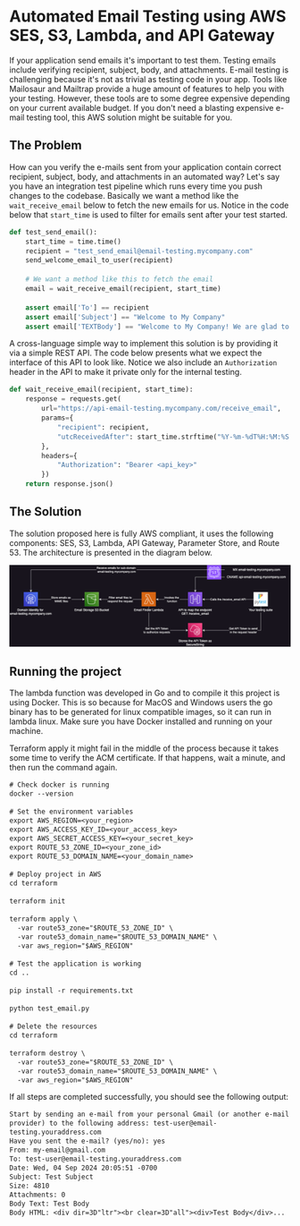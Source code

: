# Automated Email Testing using AWS SES, S3, Lambda, and API Gateway

If your application send emails it's important to test them. Testing emails include verifying recipient, subject, body, and attachments. E-mail testing is challenging because it's not as trivial as testing code in your app. Tools like Mailosaur and Mailtrap provide a huge amount of features to help you with your testing. However, these tools are to some degree expensive depending on your current available budget. If you don't need a blasting expensive e-mail testing tool, this AWS solution might be suitable for you.

## The Problem

How can you verify the e-mails sent from your application contain correct recipient, subject, body, and attachments in an automated way? Let's say you have an integration test pipeline which runs every time you push changes to the codebase. Basically we want a method like the `wait_receive_email` below to fetch the new emails for us. Notice in the code below that `start_time` is used to filter for emails sent after your test started.

```python
def test_send_email():
    start_time = time.time()
    recipient = "test_send_email@email-testing.mycompany.com"
    send_welcome_email_to_user(recipient)

    # We want a method like this to fetch the email
    email = wait_receive_email(recipient, start_time)

    assert email['To'] == recipient
    assert email['Subject'] == "Welcome to My Company"
    assert email['TEXTBody'] == "Welcome to My Company! We are glad to have you here."
```

A cross-language simple way to implement this solution is by providing it via a simple REST API. The code below presents what we expect the interface of this API to look like. Notice we also include an `Authorization` header in the API to make it private only for the internal testing.

```python
def wait_receive_email(recipient, start_time):
    response = requests.get(
        url="https://api-email-testing.mycompany.com/receive_email",
        params={
            "recipient": recipient,
            "utcReceivedAfter": start_time.strftime("%Y-%m-%dT%H:%M:%S.%fZ")
        },
        headers={
            "Authorization": "Bearer <api_key>"
        })
    return response.json()
```

## The Solution

The solution proposed here is fully AWS compliant, it uses the following components: SES, S3, Lambda, API Gateway, Parameter Store, and Route 53. The architecture is presented in the diagram below.

![Architecture](assets/EmailTesting.png)

## Running the project

The lambda function was developed in Go and to compile it this project is using Docker. This is so because for MacOS and
Windows users the go binary has to be generated for linux compatible images, so it can run in lambda linux. Make sure you
have Docker installed and running on your machine.

Terraform apply it might fail in the middle of the process because it takes some time to verify the ACM certificate. If
that happens, wait a minute, and then run the command again.

```shell
# Check docker is running
docker --version

# Set the environment variables
export AWS_REGION=<your_region>
export AWS_ACCESS_KEY_ID=<your_access_key>
export AWS_SECRET_ACCESS_KEY=<your_secret_key>
export ROUTE_53_ZONE_ID=<your_zone_id>
export ROUTE_53_DOMAIN_NAME=<your_domain_name>

# Deploy project in AWS
cd terraform

terraform init

terraform apply \
  -var route53_zone="$ROUTE_53_ZONE_ID" \
  -var route53_domain_name="$ROUTE_53_DOMAIN_NAME" \
  -var aws_region="$AWS_REGION"
  
# Test the application is working
cd ..

pip install -r requirements.txt

python test_email.py

# Delete the resources
cd terraform

terraform destroy \
  -var route53_zone="$ROUTE_53_ZONE_ID" \
  -var route53_domain_name="$ROUTE_53_DOMAIN_NAME" \
  -var aws_region="$AWS_REGION"
```

If all steps are completed successfully, you should see the following output:

```
Start by sending an e-mail from your personal Gmail (or another e-mail provider) to the following address: test-user@email-testing.youraddress.com
Have you sent the e-mail? (yes/no): yes
From: my-email@gmail.com
To: test-user@email-testing.youraddress.com
Date: Wed, 04 Sep 2024 20:05:51 -0700
Subject: Test Subject
Size: 4810
Attachments: 0
Body Text: Test Body
Body HTML: <div dir=3D"ltr"><br clear=3D"all"><div>Test Body</div>...
```
